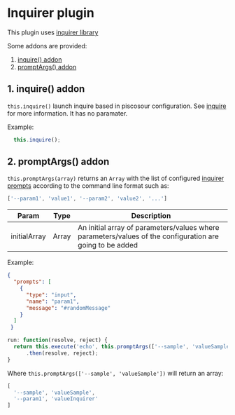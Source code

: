 # Inquirer plugin

This plugin uses [inquirer library](https://www.npmjs.com/package/inquirer)

Some addons are provided:

1. [inquire() addon](#inquire)
1. [promptArgs() addon](#promptArgs)

## <a name="inquire"></a>1. inquire() addon

`this.inquire()` launch inquire based in piscosour configuration. See [inquire](../guides/06-inquire.md) for more information. It has no paramater.

Example:

```javascript
  this.inquire();
```

## <a name="promptArgs"></a>2. promptArgs() addon

`this.promptArgs(array)` returns an `Array` with the list of configured [inquirer prompts](../guides/06-inquire.md) according to the command line format such as:

```javascript
['--param1', 'value1', '--param2', 'value2', '...']
```

| Param | Type | Description |
| --- | --- | --- |
| initialArray | Array | An initial array of parameters/values where parameters/values of the configuration are going to be added |

Example:

```json
{
  "prompts": [
    {
      "type": "input",
      "name": "param1",
      "message": "#randomMessage"
    }
  ]
 }
```

```javascript
run: function(resolve, reject) {
  return this.execute('echo', this.promptArgs(['--sample', 'valueSample']))
      .then(resolve, reject);
}
```

Where `this.promptArgs(['--sample', 'valueSample'])` will return an array:

```javascript
[
  '--sample', 'valueSample',
  '--param1', 'valueInquirer'
]
```
